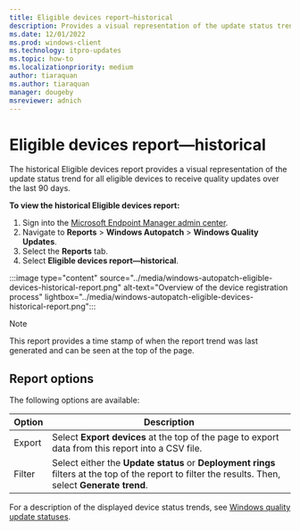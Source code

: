```yaml
---
title: Eligible devices report—historical
description: Provides a visual representation of the update status trend for all eligible devices to receive quality updates over the last 90 days. 
ms.date: 12/01/2022
ms.prod: windows-client
ms.technology: itpro-updates
ms.topic: how-to
ms.localizationpriority: medium
author: tiaraquan
ms.author: tiaraquan
manager: dougeby
msreviewer: adnich
---
```


# Eligible devices report—historical

The historical Eligible devices report provides a visual representation of the update status trend for all eligible devices to receive quality updates over the last 90 days.

**To view the historical Eligible devices report:**

1. Sign into the [Microsoft Endpoint Manager admin center](https://go.microsoft.com/fwlink/?linkid=2109431).
1. Navigate to **Reports** > **Windows Autopatch** > **Windows Quality Updates**.
1. Select the **Reports** tab.
1. Select **Eligible devices report—historical**.

:::image type="content" source="../media/windows-autopatch-eligible-devices-historical-report.png" alt-text="Overview of the device registration process" lightbox="../media/windows-autopatch-eligible-devices-historical-report.png":::

> [!NOTE]
> This report provides a time stamp of when the report trend was last generated and can be seen at the top of the page.

## Report options

The following options are available:

| Option | Description |
| ----- | ----- |
| Export | Select **Export devices** at the top of the page to export data from this report into a CSV file. |
| Filter | Select either the **Update status** or **Deployment rings** filters at the top of the report to filter the results. Then, select **Generate trend**. |

For a description of the displayed device status trends, see [Windows quality update statuses](windows-autopatch-wqu-reports-overview.md#windows-quality-update-statuses).
